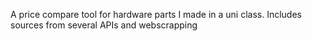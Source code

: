 A price compare tool for hardware parts I made in a uni class. Includes sources from several APIs and webscrapping 
